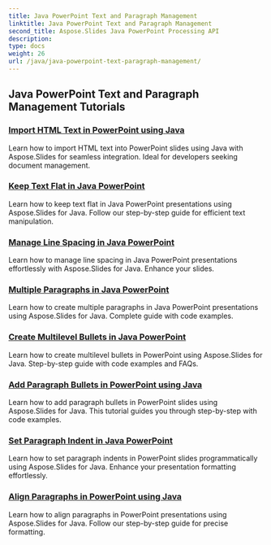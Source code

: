 ```yaml
---
title: Java PowerPoint Text and Paragraph Management
linktitle: Java PowerPoint Text and Paragraph Management
second_title: Aspose.Slides Java PowerPoint Processing API
description: 
type: docs
weight: 26
url: /java/java-powerpoint-text-paragraph-management/
---
```


## Java PowerPoint Text and Paragraph Management Tutorials
### [Import HTML Text in PowerPoint using Java](./import-html-text-powerpoint-java/)
Learn how to import HTML text into PowerPoint slides using Java with Aspose.Slides for seamless integration. Ideal for developers seeking document management.
### [Keep Text Flat in Java PowerPoint](./keep-text-flat-java-powerpoint/)
Learn how to keep text flat in Java PowerPoint presentations using Aspose.Slides for Java. Follow our step-by-step guide for efficient text manipulation.
### [Manage Line Spacing in Java PowerPoint](./manage-line-spacing-java-powerpoint/)
Learn how to manage line spacing in Java PowerPoint presentations effortlessly with Aspose.Slides for Java. Enhance your slides.
### [Multiple Paragraphs in Java PowerPoint](./multiple-paragraphs-java-powerpoint/)
Learn how to create multiple paragraphs in Java PowerPoint presentations using Aspose.Slides for Java. Complete guide with code examples.
### [Create Multilevel Bullets in Java PowerPoint](./create-multilevel-bullets-java-powerpoint/)
Learn how to create multilevel bullets in PowerPoint using Aspose.Slides for Java. Step-by-step guide with code examples and FAQs.
### [Add Paragraph Bullets in PowerPoint using Java](./add-paragraph-bullets-powerpoint-java/)
Learn how to add paragraph bullets in PowerPoint slides using Aspose.Slides for Java. This tutorial guides you through step-by-step with code examples.
### [Set Paragraph Indent in Java PowerPoint](./set-paragraph-indent-java-powerpoint/)
Learn how to set paragraph indents in PowerPoint slides programmatically using Aspose.Slides for Java. Enhance your presentation formatting effortlessly.
### [Align Paragraphs in PowerPoint using Java](./align-paragraphs-powerpoint-java/)
Learn how to align paragraphs in PowerPoint presentations using Aspose.Slides for Java. Follow our step-by-step guide for precise formatting.